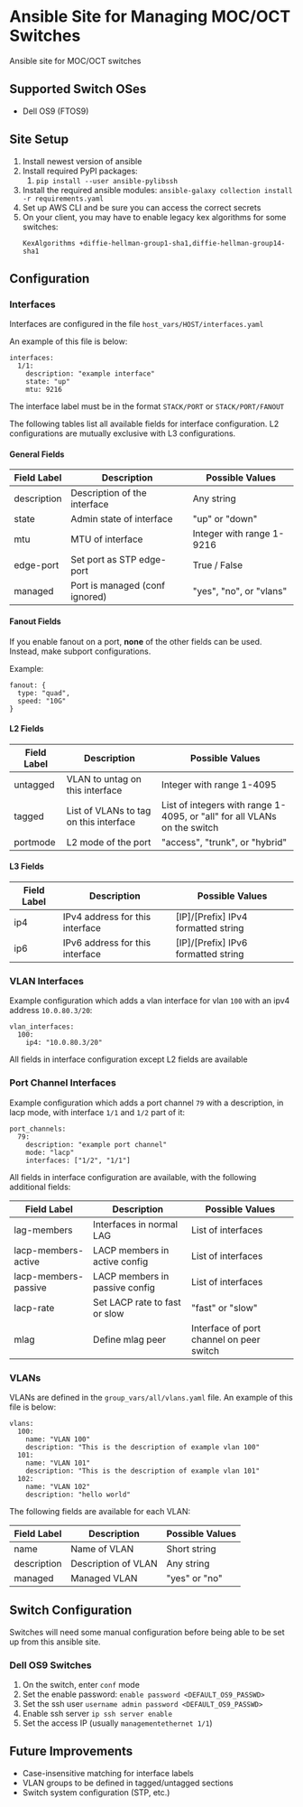 # Ansible Site for Managing MOC/OCT Switches
Ansible site for MOC/OCT switches

## Supported Switch OSes

* Dell OS9 (FTOS9)

## Site Setup

1. Install newest version of ansible
1. Install required PyPI packages:
    1. `pip install --user ansible-pylibssh`
1. Install the required ansible modules: `ansible-galaxy collection install -r requirements.yaml`
1. Set up AWS CLI and be sure you can access the correct secrets
1. On your client, you may have to enable legacy kex algorithms for some switches:
    ```
    KexAlgorithms +diffie-hellman-group1-sha1,diffie-hellman-group14-sha1
    ```

## Configuration

### Interfaces

Interfaces are configured in the file `host_vars/HOST/interfaces.yaml`

An example of this file is below:

```
interfaces:
  1/1:
    description: "example interface"
    state: "up"
    mtu: 9216
```

The interface label must be in the format `STACK/PORT` or `STACK/PORT/FANOUT`

The following tables list all available fields for interface configuration. L2 configurations are mutually exclusive with L3 configurations.

#### General Fields

| Field Label | Description                    | Possible Values           |
| ----------- | ------------------------------ | ------------------------- |
| description | Description of the interface   | Any string                |
| state       | Admin state of interface       | "up" or "down"            |
| mtu         | MTU of interface               | Integer with range 1-9216 |
| edge-port   | Set port as STP edge-port      | True / False              |
| managed     | Port is managed (conf ignored) | "yes", "no", or "vlans"   |

#### Fanout Fields

If you enable fanout on a port, **none** of the other fields can be used. Instead, make subport configurations.

Example:

```
fanout: {
  type: "quad",
  speed: "10G"
}
```

#### L2 Fields

| Field Label | Description                            | Possible Values                                                          |
| ----------- | -------------------------------------- | ------------------------------------------------------------------------ |
| untagged    | VLAN to untag on this interface        | Integer with range 1-4095                                                |
| tagged      | List of VLANs to tag on this interface | List of integers with range 1-4095, or "all" for all VLANs on the switch |  |
| portmode    | L2 mode of the port                    | "access", "trunk", or "hybrid"                                           |

#### L3 Fields

| Field Label | Description                     | Possible Values                     |
| ----------- | ------------------------------- | ----------------------------------- |
| ip4         | IPv4 address for this interface | [IP]/[Prefix] IPv4 formatted string |
| ip6         | IPv6 address for this interface | [IP]/[Prefix] IPv6 formatted string |

### VLAN Interfaces

Example configuration which adds a vlan interface for vlan `100` with an ipv4 address `10.0.80.3/20`:

```
vlan_interfaces:
  100:
    ip4: "10.0.80.3/20"
```

All fields in interface configuration except L2 fields are available

### Port Channel Interfaces

Example configuration which adds a port channel `79` with a description, in lacp mode, with interface `1/1` and `1/2` part of it:

```
port_channels:
  79:
    description: "example port channel"
    mode: "lacp"
    interfaces: ["1/2", "1/1"]
```

All fields in interface configuration are available, with the following additional fields:

| Field Label          | Description                    | Possible Values                          |
| -------------------- | ------------------------------ | ---------------------------------------- |
| lag-members          | Interfaces in normal LAG       | List of interfaces                       |
| lacp-members-active  | LACP members in active config  | List of interfaces                       |
| lacp-members-passive | LACP members in passive config | List of interfaces                       |
| lacp-rate            | Set LACP rate to fast or slow  | "fast" or "slow"                         |
| mlag                 | Define mlag peer               | Interface of port channel on peer switch |

### VLANs

VLANs are defined in the `group_vars/all/vlans.yaml` file. An example of this file is below:

```
vlans:
  100:
    name: "VLAN 100"
    description: "This is the description of example vlan 100"
  101:
    name: "VLAN 101"
    description: "This is the description of example vlan 101"
  102:
    name: "VLAN 102"
    description: "hello world"
```

The following fields are available for each VLAN:

| Field Label | Description         | Possible Values |
| ----------- | ------------------- | --------------- |
| name        | Name of VLAN        | Short string    |
| description | Description of VLAN | Any string      |
| managed     | Managed VLAN        | "yes" or "no"   |

## Switch Configuration

Switches will need some manual configuration before being able to be set up from this ansible site.
### Dell OS9 Switches

1. On the switch, enter `conf` mode
1. Set the enable password: `enable password <DEFAULT_OS9_PASSWD>`
1. Set the ssh user `username admin password <DEFAULT_OS9_PASSWD>`
1. Enable ssh server `ip ssh server enable`
1. Set the access IP (usually `managementethernet 1/1`)

## Future Improvements

* Case-insensitive matching for interface labels
* VLAN groups to be defined in tagged/untagged sections
* Switch system configuration (STP, etc.)
